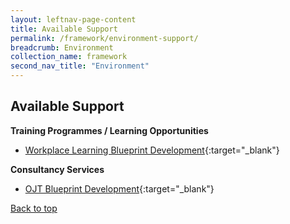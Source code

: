 ```yaml
---
layout: leftnav-page-content
title: Available Support
permalink: /framework/environment-support/
breadcrumb: Environment
collection_name: framework
second_nav_title: "Environment"
---
```




## **Available Support**

**Training Programmes / Learning Opportunities**
- [Workplace Learning Blueprint Development](https://www.nyp.edu.sg/lifelong-learning/national-centre-of-excellence-for-workplace-learning-nace/courses-training.html){:target="_blank"}



**Consultancy Services**
- [OJT Blueprint Development](https://www.nyp.edu.sg/lifelong-learning/national-centre-of-excellence-for-workplace-learning-nace/services.html){:target="_blank"}


[Back to top](#top)

